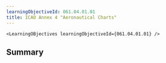 ```yaml
---
learningObjectiveId: 061.04.01.01
title: ICAO Annex 4 "Aeronautical Charts"
---
```


```tsx eval
<LearningOBjectives learningObjectiveId={061.04.01.01} />
```

## Summary
